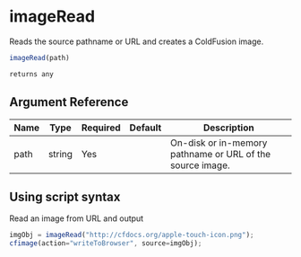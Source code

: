 # imageRead

 Reads the source pathname or URL and creates a ColdFusion image.

```javascript
imageRead(path)
```

```javascript
returns any
```

## Argument Reference

| Name | Type | Required | Default | Description |
| --- | --- | --- | --- | --- |
| path | string | Yes |  | On-disk or in-memory pathname or URL of the source image. |

## Using script syntax

Read an image from URL and output

```javascript
imgObj = imageRead("http://cfdocs.org/apple-touch-icon.png");
cfimage(action="writeToBrowser", source=imgObj);
```
